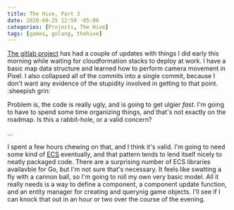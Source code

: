 ```yaml
---
title: The Hive, Part 3
date: 2020-09-25 12:59 -05:00
categories: [Projects, The Hive]
tags: [games, golang, thehive]
---
```


[The gitlab project](https://gitlab.com/infinities-within-gamedev/the-hive) has had a couple of updates with things I did early this morning while waiting for cloudformation stacks to deploy at work.  I have a basic map data structure and learned how to perform camera movement in Pixel.  I also collapsed all of the commits into a single commit, because I don't want any evidence of the stupidity involved in getting to that point. :sheepish grin:

Problem is, the code is really ugly, and is going to get ulgier _fast_.  I'm going to have to spend some time organizing things, and that's not exactly on the roadmap.  Is this a rabbit-hole, or a valid concern?

...

I spent a few hours chewing on that, and I think it's valid.  I'm going to need some kind of [ECS](https://en.wikipedia.org/wiki/Entity_component_system) eventually, and that pattern tends to lend itself nicely to neatly packaged code.  There are a surprising number of ECS libraries availavble for Go, but I'm not sure that's necessary.  It feels like swatting a fly with a cannon ball, so I'm going to roll my own very basic model.  All it really needs is a way to define a component, a component update function, and an entity manager for creating and querynig game objects.  I'll see if I can knock that out in an hour or two over the course of the evening.